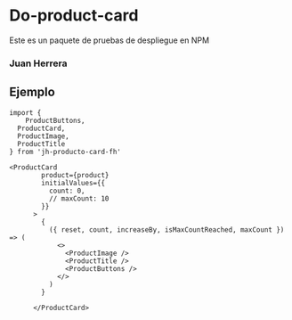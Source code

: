 # Do-product-card

Este es un paquete de pruebas de despliegue en NPM

### Juan Herrera

## Ejemplo

```
import {
    ProductButtons,
  ProductCard,
  ProductImage,
  ProductTitle
} from 'jh-producto-card-fh'

```

```
<ProductCard 
        product={product}
        initialValues={{
          count: 0,
          // maxCount: 10
        }}
      >
        {
          ({ reset, count, increaseBy, isMaxCountReached, maxCount }) => (
            <>
              <ProductImage />
              <ProductTitle />
              <ProductButtons />
            </>
          )
        }

      </ProductCard>

```